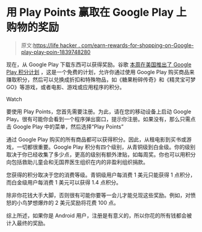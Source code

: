 # 用 Play Points 赢取在 Google Play 上购物的奖励

> 原文:[https://life hacker . com/earn-rewards-for-shopping-on-Google-play-play-poin-1839748280](https://lifehacker.com/earn-rewards-for-shopping-on-google-play-with-play-poin-1839748280)

现在，从 Google Play 下载东西可以获得奖励。谷歌 [本周在美国推出了 Google Play 积分计划](https://www.blog.google/products/google-play/google-play-points-rewards-program-all-ways-you-play/) ，这是一个免费的计划，允许你通过使用 Google Play 购买商品来赚取积分，然后可以兑换成折扣和特殊物品，如《糖果粉碎传奇》和《精灵宝可梦 GO》等游戏，或者电影、游戏或应用程序的积分。

Watch

要使用 Play Points，您首先需要注册。为此，请在您的移动设备上启动 Google Play。很有可能你会看到一个程序弹出窗口，提示你注册。如果没有，那么只需点击 Google Play 中的菜单，然后选择“Play Points”

通过 Google Play 购买的所有商品都可以获得积分。因此，从租电影到买书或游戏，一切都很重要。Google Play 积分有四个级别，从青铜级到白金级。你的级别取决于你已经收集了多少点，更高的级别有额外津贴，如每周奖。你也可以用积分向包括救助儿童会和无国界医生组织在内的非盈利组织捐款。

您获得的积分取决于您的消费等级。青铜级用户每消费 1 美元只能获得 1 点积分，而白金级用户每消费 1 美元可以获得 1.4 点积分。

除非你花钱大手大脚，否则很有可能你要等一会儿才能兑现这些奖励。例如，对愤怒的小鸟梦想爆炸的 2 美元奖励将花费 100 点。

综上所述，如果你是 Android 用户，注册是有意义的，所以你花的所有钱都会被计入最终的奖励。